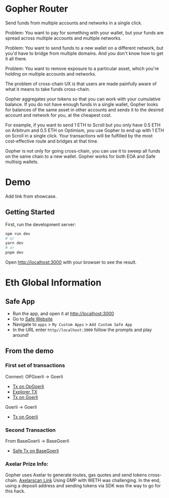# Gopher Router
Send funds from multiple accounts and networks in a single click.

Problem: You want to pay for something with your wallet, but your funds are spread across multiple accounts and multiple networks.

Problem: You want to send funds to a new wallet on a different network, but you'd have to bridge from multiple domains. And you don't know how to get it all there. 

Problem: You want to remove exposure to a particular asset, which you're holding on multiple accounts and networks.

The problem of cross-chain UX is that users are made painfully aware of what it means to take funds cross-chain. 

Gopher aggregates your tokens so that you can work with your cumulative balance. If you do not have enough funds in a single wallet, Gopher looks for balances of the same asset in other accounts and sends it to the desired account and network for you, at the cheapest cost. 

For example, if you want to send 1 ETH to Scroll but you only have 0.5 ETH on Arbitrum and 0.5 ETH on Optimism, you use Gopher to end up with 1 ETH on Scroll in a single click. Your transactions will be fulfilled by the most cost-effective route and bridges at that time. 

Gopher is not only for going cross-chain, you can use it to sweep all funds on the same chain to a new wallet. Gopher works for both EOA and Safe multisig wallets.

# Demo 
Add link from showcase.

## Getting Started

First, run the development server:

```bash
npm run dev
# or
yarn dev
# or
pnpm dev
```

Open [http://localhost:3000](http://localhost:3000) with your browser to see the result.

# Eth Global Information
## Safe App
- Run the app, and open it at [http://localhost:3000](http://localhost:3000)
- Go to [Safe Website](https://app.safe.global)
- Navigate to `apps` > `My Custom Apps` > `Add Custom Safe App`
- In the URL enter `http//localhost:3000` follow the prompts and play around!

## From the demo
### First set of transactions
Connext: OPGoerli -> Goerli
- [Tx on OpGoerli](https://goerli-optimism.etherscan.io/tx/0x00e48d3bb91933e72f20bcee36b5a59696bf3de8b5e7d52728d178469d9211e2)
- [Explorer TX](https://testnet.connextscan.io/tx/0x00e48d3bb91933e72f20bcee36b5a59696bf3de8b5e7d52728d178469d9211e2)
- [Tx on Goerli](https://goerli.etherscan.io/tx/0x47338fca712cfb45408f715075673d54a86affe7033de5d72ede758e74a1e859)

Goerli -> Goerli
- [Tx on Goerli](https://goerli.etherscan.io/tx/0xf51edb97ad1f8dd081ab6523c8578bc9d5c5f46da492abc2b9859e3386b48de2)

### Second Transaction
From BaseGoerli -> BaseGoerli
- [Safe Tx on BaseGoerli](https://goerli.basescan.org/tx/0x7ab557acd06fc6f6d816962a6d0db2c4c59250b8701a3b568bd7faac12d5139f)

### Axelar Prize Info: 

Gopher uses Axelar to generate routes, gas quotes and send tokens cross-chain. [Axelarscan Link](https://testnet.axelarscan.io/gmp/0xf0a74fb797f2cb19d9af1435236edc2f773071cdaba3535055e29d019a6b7e9a:11)
Using GMP with WETH was challenging. In the end, using a deposit address and sending tokens via SDK was the way to go for this hack.


